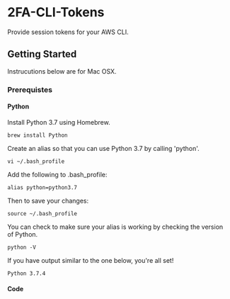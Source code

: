 # 2FA-CLI-Tokens
Provide session tokens for your AWS CLI. 

## Getting Started 
Instrucutions below are for Mac OSX.

### Prerequistes

#### Python
Install Python 3.7 using Homebrew.
```
brew install Python
```
Create an alias so that you can use Python 3.7 by calling 'python'.
```
vi ~/.bash_profile
```
Add the following to .bash_profile:
```
alias python=python3.7
```
Then to save your changes:
```
source ~/.bash_profile
```
You can check to make sure your alias is working by checking the version of Python.
```
python -V
```
If you have output similar to the one below, you're all set!
```
Python 3.7.4
```

#### Code

